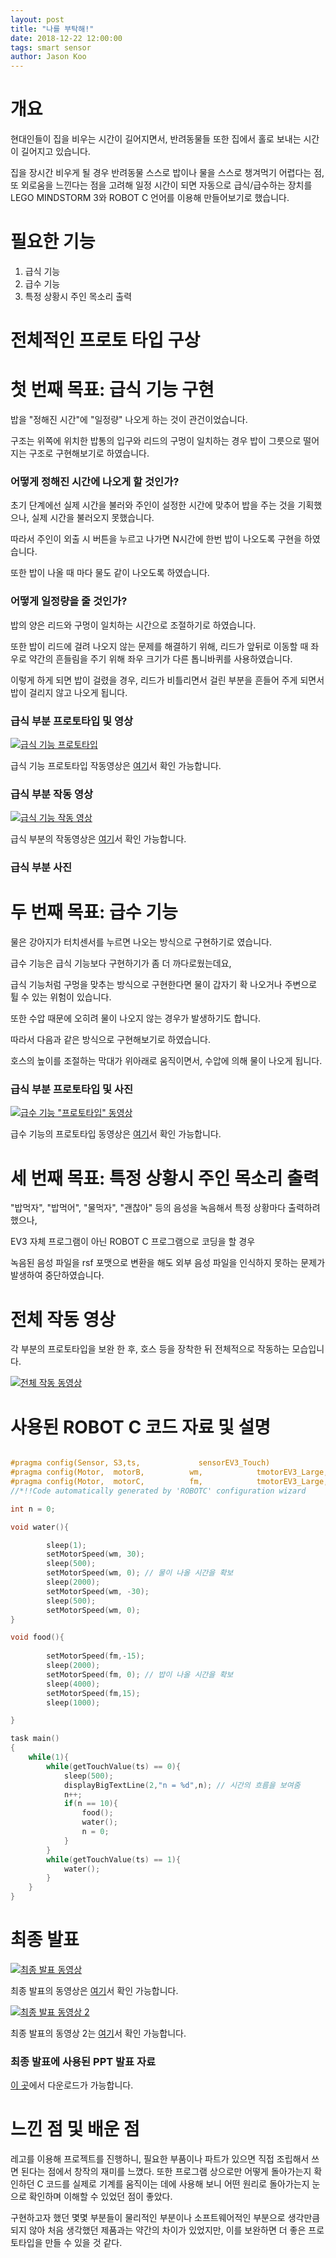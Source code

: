 ```yaml
---
layout: post
title: "나를 부탁해!"
date: 2018-12-22 12:00:00
tags: smart sensor
author: Jason Koo
---
```

<amp-img src="{{ site.baseurl }}assets/images/smart/logo.jpeg" width="746" height="732" layout="responsive" alt="" class="mb3"></amp-img>


# 개요

현대인들이 집을 비우는 시간이 길어지면서, 반려동물들 또한 집에서 홀로 보내는 시간이 길어지고 있습니다. 

집을 장시간 비우게 될 경우 반려동물 스스로 밥이나 물을 스스로 챙겨먹기 어렵다는 점, 또 외로움을 느낀다는 점을 고려해 일정 시간이 되면 자동으로 급식/급수하는 장치를 LEGO MINDSTORM 3와 ROBOT C 언어를 이용해 만들어보기로 했습니다.

# 필요한 기능

1. 급식 기능
2. 급수 기능
3. 특정 상황시 주인 목소리 출력

# 전체적인 프로토 타입 구상

<amp-img src="{{ site.baseurl }}assets/images/smart/earlyproto1.png" width="660" height="480" layout="responsive" alt="" class="mb3"></amp-img>
<amp-img src="{{ site.baseurl }}assets/images/smart/earrlyproto2.png" width="660" height="480" layout="responsive" alt="" class="mb3"></amp-img>

# 첫 번째 목표: 급식 기능 구현

밥을 "정해진 시간"에 "일정량" 나오게 하는 것이 관건이었습니다.

구조는 위쪽에 위치한 밥통의 입구와 리드의 구멍이 일치하는 경우 밥이 그릇으로 떨어지는 구조로 구현해보기로 하였습니다.

<amp-img src="{{ site.baseurl }}assets/images/smart/foodproto.jpeg" width="660" height="480" layout="responsive" alt="" class="mb3"></amp-img>
<amp-img src="{{ site.baseurl }}assets/images/smart/foodpic.jpeg" width="660" height="480" layout="responsive" alt="" class="mb3"></amp-img>


### 어떻게 정해진 시간에 나오게 할 것인가?

초기 단계에선 실제 시간을 불러와 주인이 설정한 시간에 맞추어 밥을 주는 것을 기획했으나, 실제 시간을 불러오지 못했습니다.

따라서 주인이 외출 시 버튼을 누르고 나가면 N시간에 한번 밥이 나오도록 구현을 하였습니다.

또한 밥이 나올 때 마다 물도 같이 나오도록 하였습니다.
 
 

### 어떻게 일정량을 줄 것인가?

밥의 양은 리드와 구멍이 일치하는 시간으로 조절하기로 하였습니다.

또한 밥이 리드에 걸려 나오지 않는 문제를 해결하기 위해, 리드가 앞뒤로 이동할 때 좌우로 약간의 흔들림을 주기 위해 좌우 크기가 다른 톱니바퀴를 사용하였습니다.

이렇게 하게 되면 밥이 걸렸을 경우, 리드가 비틀리면서 걸린 부분을 흔들어 주게 되면서 밥이 걸리지 않고 나오게 됩니다.


### 급식 부분 프로토타입 및 영상

<amp-img src="{{ site.baseurl }}assets/images/smart/foodpic.jpeg" width="660" height="480" layout="responsive" alt="" class="mb3"></amp-img>

[![급식 기능 프로토타입](http://img.youtube.com/vi/6vA1jK3CwDw/0.jpg)](https://youtu.be/6vA1jK3CwDw?t=0s)


급식 기능 프로토타입 작동영상은 [여기](https://youtu.be/6vA1jK3CwDw)서 확인 가능합니다.


### 급식 부분 작동 영상
[![급식 기능 작동 영상](http://img.youtube.com/vi/YhPrZVBfhKI/0.jpg)](https://youtu.be/YhPrZVBfhKI?t=0s)

급식 부분의 작동영상은 [여기](https://youtu.be/YhPrZVBfhKI)서 확인 가능합니다.

### 급식 부분 사진

<amp-img src="{{ site.baseurl }}assets/images/smart/food1.png" width="660" height="480" layout="responsive" alt="" class="mb3"></amp-img>
<amp-img src="{{ site.baseurl }}assets/images/smart/food2.png" width="660" height="480" layout="responsive" alt="" class="mb3"></amp-img>
<amp-img src="{{ site.baseurl }}assets/images/smart/food3.png" width="660" height="480" layout="responsive" alt="" class="mb3"></amp-img>


# 두 번째 목표: 급수 기능

물은 강아지가 터치센서를 누르면 나오는 방식으로 구현하기로 였습니다.

급수 기능은 급식 기능보다 구현하기가 좀 더 까다로웠는데요,

급식 기능처럼 구멍을 맞추는 방식으로 구현한다면 물이 갑자기 확 나오거나 주변으로 튈 수 있는 위험이 있습니다. 

또한 수압 때문에 오히려 물이 나오지 않는 경우가 발생하기도 합니다.

따라서 다음과 같은 방식으로 구현해보기로 하였습니다.

<amp-img src="{{ site.baseurl }}assets/images/smart/waterproto.jpeg" width="660" height="480" layout="responsive" alt="" class="mb3"></amp-img>

호스의 높이를 조절하는 막대가 위아래로 움직이면서, 수압에 의해 물이 나오게 됩니다.

### 급식 부분 프로토타입 및 사진

[![급수 기능 "프로토타입" 동영상](http://img.youtube.com/vi/EIERcRg1diA/0.jpg)](https://youtu.be/EIERcRg1diA)

급수 기능의 프로토타입 동영상은 [여기](https://youtu.be/EIERcRg1diA)서 확인 가능합니다.

<amp-img src="{{ site.baseurl }}assets/images/smart/water1.png" width="660" height="480" layout="responsive" alt="" class="mb3"></amp-img>



# 세 번째 목표: 특정 상황시 주인 목소리 출력

"밥먹자", "밥먹어", "물먹자", "괜찮아" 등의 음성을 녹음해서 특정 상황마다 출력하려 했으나,

EV3 자체 프로그램이 아닌 ROBOT C 프로그램으로 코딩을 할 경우

녹음된 음성 파일을 rsf 포맷으로 변환을 해도 외부 음성 파일을 인식하지 못하는 문제가 발생하여 중단하였습니다.


# 전체 작동 영상

각 부분의 프로토타입을 보완 한 후, 호스 등을 장착한 뒤 전체적으로 작동하는 모습입니다.

[![전체 작동 동영상](http://img.youtube.com/vi/nC1LY3DLXi8/0.jpg)](https://youtu.be/nC1LY3DLXi8)

# 사용된 ROBOT C 코드 자료 및 설명

```c

#pragma config(Sensor, S3,ts,             sensorEV3_Touch)
#pragma config(Motor,  motorB,          wm,            tmotorEV3_Large, PIDControl, encoder)
#pragma config(Motor,  motorC,          fm,            tmotorEV3_Large, PIDControl, encoder)
//*!!Code automatically generated by 'ROBOTC' configuration wizard               !!*//

int n = 0;

void water(){

		sleep(1);
		setMotorSpeed(wm, 30);
		sleep(500);
		setMotorSpeed(wm, 0); // 물이 나올 시간을 확보
		sleep(2000);
		setMotorSpeed(wm, -30);
		sleep(500);
		setMotorSpeed(wm, 0);
}

void food(){
    
		setMotorSpeed(fm,-15);
		sleep(2000);
		setMotorSpeed(fm, 0); // 밥이 나올 시간을 확보 
		sleep(4000);
		setMotorSpeed(fm,15);
		sleep(1000);

}

task main()
{
	while(1){
		while(getTouchValue(ts) == 0){
			sleep(500);
			displayBigTextLine(2,"n = %d",n); // 시간의 흐름을 보여줌
			n++;
			if(n == 10){
				food();
				water();
				n = 0;
			}
		}
		while(getTouchValue(ts) == 1){
			water();
		}
	}
}

```


# 최종 발표
[![최종 발표 동영상](http://img.youtube.com/vi/xQH_oLNOq7w/0.jpg)](https://youtu.be/xQH_oLNOq7w?t=0s)

최종 발표의 동영상은 [여기](https://youtu.be/xQH_oLNOq7w)서 확인 가능합니다.

[![최종 발표 동영상 2](http://img.youtube.com/vi/7iNe8W7sGqg/0.jpg)](https://youtu.be/7iNe8W7sGqg?t=0s)

최종 발표의 동영상 2는 [여기](https://youtu.be/7iNe8W7sGqg)서 확인 가능합니다.

### 최종 발표에 사용된 PPT 발표 자료
[이 곳](https://github.com/retrowavve/retrowavve.github.io/blob/master/assets/images/smart/presentation.pptx)에서 다운로드가 가능합니다.

# 느낀 점 및 배운 점

레고를 이용해 프로젝트를 진행하니, 필요한 부품이나 파트가 있으면 직접 조립해서 쓰면 된다는 점에서 창작의 재미를 느꼈다. 또한 프로그램 상으로만 어떻게 돌아가는지 확인하던 C 코드를 실제로 기계를 움직이는 데에 사용해 보니 어떤 원리로 돌아가는지 눈으로 확인하며 이해할 수 있었던 점이 좋았다.

구현하고자 했던 몇몇 부분들이 물리적인 부분이나 소프트웨어적인 부분으로 생각만큼 되지 않아 처음 생각했던 제품과는 약간의 차이가 있었지만, 이를 보완하면 더 좋은 프로토타입을 만들 수 있을 것 같다.
